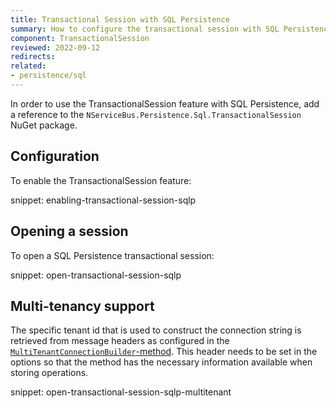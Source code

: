 ```yaml
---
title: Transactional Session with SQL Persistence
summary: How to configure the transactional session with SQL Persistence
component: TransactionalSession
reviewed: 2022-09-12
redirects:
related:
- persistence/sql
---
```


In order to use the TransactionalSession feature with SQL Persistence, add a reference to the `NServiceBus.Persistence.Sql.TransactionalSession` NuGet package.

## Configuration

To enable the TransactionalSession feature:

snippet: enabling-transactional-session-sqlp

## Opening a session

To open a SQL Persistence transactional session:

snippet: open-transactional-session-sqlp

## Multi-tenancy support

The specific tenant id that is used to construct the connection string is retrieved from message headers as configured in the [`MultiTenantConnectionBuilder`-method](/persistence/sql/multi-tenant.md).
This header needs to be set in the options so that the method has the necessary information available when storing operations.

snippet: open-transactional-session-sqlp-multitenant